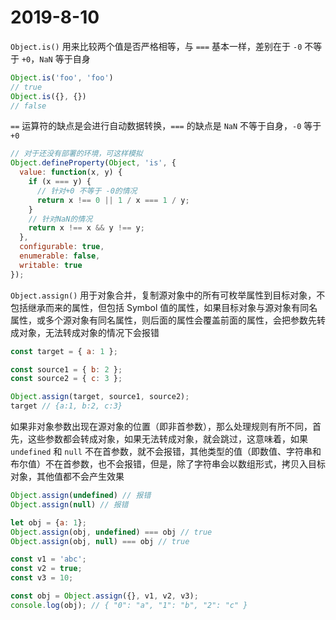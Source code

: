 # 2019-8-10

`Object.is()` 用来比较两个值是否严格相等，与 `===` 基本一样，差别在于 `-0` 不等于 `+0`，`NaN` 等于自身

```JavaScript
Object.is('foo', 'foo')
// true
Object.is({}, {})
// false
```

`==` 运算符的缺点是会进行自动数据转换，`===` 的缺点是 `NaN` 不等于自身，`-0` 等于 `+0`

```JavaScript
// 对于还没有部署的环境，可这样模拟
Object.defineProperty(Object, 'is', {
  value: function(x, y) {
    if (x === y) {
      // 针对+0 不等于 -0的情况
      return x !== 0 || 1 / x === 1 / y;
    }
    // 针对NaN的情况
    return x !== x && y !== y;
  },
  configurable: true,
  enumerable: false,
  writable: true
});
```

`Object.assign()` 用于对象合并，复制源对象中的所有可枚举属性到目标对象，不包括继承而来的属性，但包括 Symbol 值的属性，如果目标对象与源对象有同名属性，或多个源对象有同名属性，则后面的属性会覆盖前面的属性，会把参数先转成对象，无法转成对象的情况下会报错

```JavaScript
const target = { a: 1 };

const source1 = { b: 2 };
const source2 = { c: 3 };

Object.assign(target, source1, source2);
target // {a:1, b:2, c:3}
```

如果非对象参数出现在源对象的位置（即非首参数），那么处理规则有所不同，首先，这些参数都会转成对象，如果无法转成对象，就会跳过，这意味着，如果 `undefined` 和 `null` 不在首参数，就不会报错，其他类型的值（即数值、字符串和布尔值）不在首参数，也不会报错，但是，除了字符串会以数组形式，拷贝入目标对象，其他值都不会产生效果

```JavaScript
Object.assign(undefined) // 报错
Object.assign(null) // 报错

let obj = {a: 1};
Object.assign(obj, undefined) === obj // true
Object.assign(obj, null) === obj // true

const v1 = 'abc';
const v2 = true;
const v3 = 10;

const obj = Object.assign({}, v1, v2, v3);
console.log(obj); // { "0": "a", "1": "b", "2": "c" }
```
